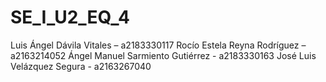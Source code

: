 # SE_I_U2_EQ_4

Luis Ángel Dávila Vitales – a2183330117
Rocío Estela Reyna Rodríguez – a2163214052
Ángel Manuel Sarmiento Gutiérrez - a2183330163
José Luis Velázquez Segura - a2163267040
